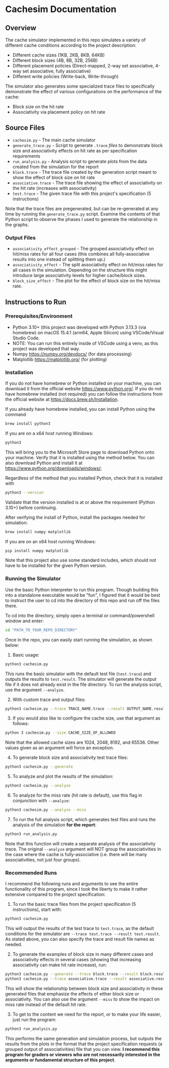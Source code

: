 # Cachesim Documentation

## Overview
The cache simulator implemented in this repo simulates a variety of different cache conditions according to the project description:
* Different cache sizes (1KB, 2KB, 8KB, 64KB)
* Different block sizes (4B, 8B, 32B, 256B)
* Different placement policies (Direct-mapped, 2-way set associative, 4-way set associative, fully associative)
* Different write policies (Write-back, Write-through)

The simulator also generates some specialized trace files to specifically demonstrate the effect of various configurations on the performance of the cache:
* Block size on the hit rate
* Associativity via placement policy on hit rate

## Source Files
* `cachesim.py` - The main cache simulator
* `generate_trace.py` - Script to generate `.trace` *files* to demonstrate block size and associativity effects on hit rate as per specification requirements
* `run_analysis.py` - Analysis script to generate plots from the data created from the simulation for the report
* `block.trace` - The trace file created by the generation script meant to show the effect of block size on hit rate
* `associative.trace` - The trace file showing the effect of associativity on the hit rate (increases with associativity)
* `test.trace` - The given trace file with this project's specification (5 instructions)

Note that the trace files are pregenerated, but can be re-generated at any time by running the `generate_trace.py` script. Examine the contents of that Python script to observe the phases I used to generate the relationship in the graphs.

### Output Files
* `associativity_effect_grouped` - The grouped associativity effect on hit/miss rates for all four cases (this combines all fully-associative results into one instead of splitting them up.)
* `associativity_effect` - The split associativity effect on hit/miss rates for all cases in the simulation. Depending on the structure this might introduce large associativity levels for higher cache/block sizes.
* `block_size_effect` - The plot for the effect of block size on the hit/miss rate.


## Instructions to Run
### Prerequisites/Environment
* Python 3.10+ (this project was developed with Python 3.13.3 (via homebrew) on macOS 15.4.1 (arm64, Apple Silicon) using VSCode/Visual Studio Code.
* NOTE: You can run this entirely inside of VSCode using a venv, as this project was developed that way.
* Numpy https://numpy.org/devdocs/ (for data processing)
* Matplotlib https://matplotlib.org/ (for plotting)

### Installation
If you do not have homebrew or Python installed on your machine, you can download it from the official website https://www.python.org/. If you do not have homebrew installed (not required) you can follow the instructions from the official website at https://docs.brew.sh/Installation.

If you already have homebrew installed, you can install Python using the command
``` sh
brew install python3
```

If you are on a x64 host running Windows:
``` cmd
python3
```

This will bring you to the Microsoft Store page to download Python onto your machine. Verify that it is installed using the method below. You can also download Python and install it at https://www.python.org/downloads/windows/;

Regardless of the method that you installed Python, check that it is installed with
``` sh
python3 --version
```

Validate that the version installed is at or above the requirement (Python 3.10+) before continuing.

After verifying the install of Python, install the packages needed for simulation:

``` sh
brew install numpy matplotlib
```

If you are on an x64 host running Windows:
``` cmd
pip install numpy matplotlib
```

Note that this project also use some standard includes, which should not have to be installed for the given Python version.

### Running the Simulator
Use the basic Python interpreter to run this program. Though building this into a standalone executable would be "fun", I figured that it would be best to instruct the user to cd into the directory of this repo and run off the files there.

To cd into the directory, simply open a terminal or command/powershell window and enter:
``` sh
cd "PATH_TO_YOUR_REPO_DIRECTORY"
```

Once in the repo, you can easily start running the simulation, as shown below:


1. Basic usage:
``` sh
python3 cachesim.py
```

This runs the basic simulator with the default test file (`test.trace`) and outputs the results to `test.result`. The simulator will generate the output file if it does not already exist in the file directory. To run the analysis script, use the argument ``` --analyze ```.

2. With custom trace and output files:
``` sh
python3 cachesim.py --trace TRACE_NAME.trace --result OUTPUT_NAME.result
```

3. If you would also like to configure the cache size, use that argument as follows:
``` sh
python 3 cachesim.py --size CACHE_SIZE_OF_ALLOWED
```

Note that the allowed cache sizes are 1024, 2048, 8192, and 65536. Other values given as an argument will force an exception.

4. To generate block size and associativity test trace files:
``` sh
python3 cachesim.py --generate
```

5. To analyze and plot the results of the simulation:
``` sh
python3 cachesim.py --analyze
```

6. To analyze for the miss rate (hit rate is default), use this flag in conjunction with ```--analyze```:
``` sh
python3 cachesim.py --analyze --miss
```

7. To run the full analysis script, which generates test files and runs the analysis of the simulation **for the report**:
``` sh
python3 run_analysis.py
```

Note that this function will create a separate analysis of the associativity trace. The original ```--analyze``` argument will NOT group the associativities in the case where the cache is fully-associative (i.e. there will be many associativities, not just four groups).

### Recommended Runs
I recommend the following runs and arguments to see the entire functionality of this program, since I took the liberty to make it rather extensive compared to the project specification:

1. To run the basic trace files from the project specification (5 instructions), start with:
``` sh
python3 cachesim.py
```

This will output the results of the test trace to ```test.trace```, as the default conditions for the simulator are ```--trace test.trace --result test.result```. As stated above, you can also specify the trace and result file names as needed.

2. To generate the examples of block size in many different cases and associativity effects in several cases (showing that increasing associativity can make hit rate increase), run:
``` sh
python3 cachesim.py --generate --trace block.trace --result block.result --analyze
python3 cachesim.py --trace associative.trace --result associative.result --analyze
```

This will show the relationship between block size and associativity in these generated files that emphasize the effects of either block size or associativity. You can also use the argument ```--miss``` to show the impact on miss rate instead of the default hit rate.

3. To get to the content we need for the report, or to make your life easier, just run the program:
``` sh
python3 run_analysis.py
```

This performs the same generation and simulation process, but outputs the results from the plots in the format that the project specification requests (a grouped output of associativities) file that you can view. **I recommend this program for graders or viewers who are not necessarily interested in the arguments or fundamental structure of this project**.

